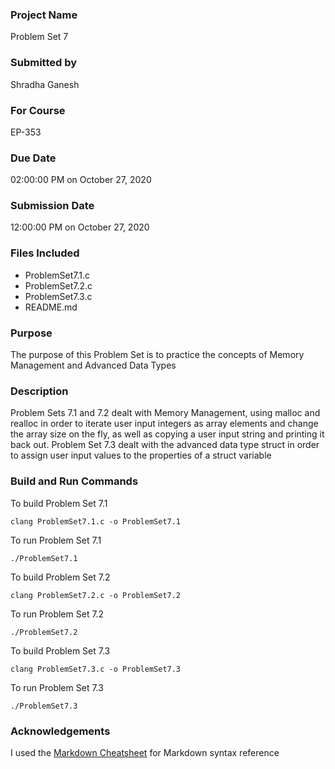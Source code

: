 ### Project Name

Problem Set 7

### Submitted by

Shradha Ganesh 

### For Course

EP-353

### Due Date

02:00:00 PM on October 27, 2020

### Submission Date

12:00:00 PM on October 27, 2020

### Files Included

* ProblemSet7.1.c
* ProblemSet7.2.c
* ProblemSet7.3.c
* README.md

### Purpose

The purpose of this Problem Set is to practice the concepts of Memory Management and Advanced Data Types

### Description

Problem Sets 7.1 and 7.2 dealt with Memory Management, using malloc and realloc in order to iterate user input integers as array elements and change the array size on the fly, as well as copying a user input string and printing it back out. Problem Set 7.3 dealt with the advanced data type struct in order to assign user input values to the properties of a struct variable 

### Build and Run Commands

To build Problem Set 7.1 

`clang ProblemSet7.1.c -o ProblemSet7.1`

To run Problem Set 7.1

`./ProblemSet7.1`

To build Problem Set 7.2

`clang ProblemSet7.2.c -o ProblemSet7.2`

To run Problem Set 7.2

`./ProblemSet7.2`

To build Problem Set 7.3 

`clang ProblemSet7.3.c -o ProblemSet7.3`

To run Problem Set 7.3

`./ProblemSet7.3`

### Acknowledgements

I used the [Markdown Cheatsheet](https://github.com/adam-p/markdown-here/wiki/Markdown-Cheatsheet) for Markdown syntax reference

